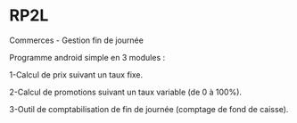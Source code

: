 # RP2L

Commerces - Gestion fin de journée 

Programme android simple en 3 modules : 

1-Calcul de prix suivant un taux fixe.

2-Calcul de promotions suivant un taux variable (de 0 à 100%).

3-Outil de comptabilisation de fin de journée (comptage de fond de caisse).
